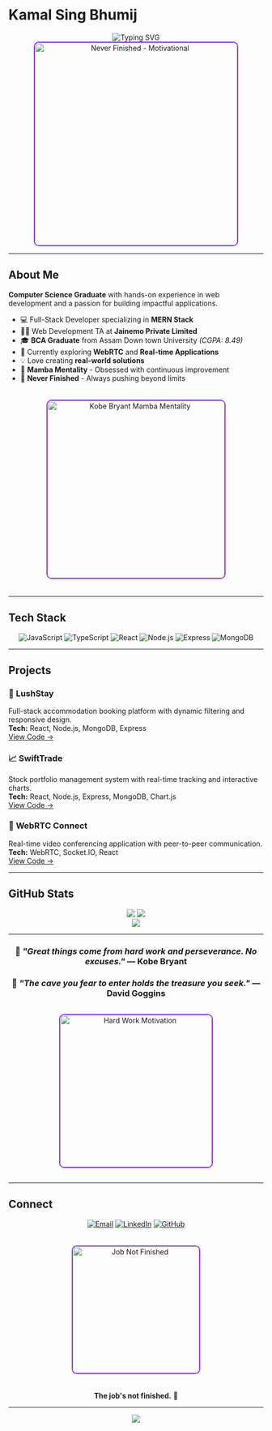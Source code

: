 # Kamal Sing Bhumij

<div align="center">
  <img src="[https://readme-typing-svg.demolab.com?font=Fira+Code&size=24&duration=3000&pause=1000&color=9333EA&center=true&vCenter=true&width=500&lines=Full-Stack+Developer;MERN+Stack+Specialist;Problem+Solver;Never+Finished](https://i.pinimg.com/736x/40/f5/8a/40f58a8fc3dbf2ec25c7fe8c595bfd47.jpg)" alt="Typing SVG" />
</div>

<div align="center">
  <img src="https://i.imgur.com/xQp7fOF.png" width="400" alt="Never Finished - Motivational" style="border: 2px solid #9333EA; border-radius: 10px;">
</div>

---

## About Me

**Computer Science Graduate** with hands-on experience in web development and a passion for building impactful applications.

- 💻 Full-Stack Developer specializing in **MERN Stack**
- 👨‍🏫 Web Development TA at **Jainemo Private Limited**
- 🎓 **BCA Graduate** from Assam Down town University *(CGPA: 8.49)*
- 🚀 Currently exploring **WebRTC** and **Real-time Applications**
- 💡 Love creating **real-world solutions**
- 🏀 **Mamba Mentality** - Obsessed with continuous improvement
- 💜 **Never Finished** - Always pushing beyond limits

<div align="center">
  <img src="https://i.imgur.com/2vZnHkF.png" width="350" alt="Kobe Bryant Mamba Mentality" style="border: 2px solid #9333EA; border-radius: 10px; margin: 20px 0;">
</div>

---

## Tech Stack

<div align="center">
  
![JavaScript](https://img.shields.io/badge/JavaScript-000000?style=for-the-badge&logo=javascript&logoColor=white)
![TypeScript](https://img.shields.io/badge/TypeScript-000000?style=for-the-badge&logo=typescript&logoColor=white)
![React](https://img.shields.io/badge/React-000000?style=for-the-badge&logo=react&logoColor=white)
![Node.js](https://img.shields.io/badge/Node.js-000000?style=for-the-badge&logo=node.js&logoColor=white)
![Express](https://img.shields.io/badge/Express-000000?style=for-the-badge&logo=express&logoColor=white)
![MongoDB](https://img.shields.io/badge/MongoDB-000000?style=for-the-badge&logo=mongodb&logoColor=white)

</div>

---

## Projects

### 🏨 **LushStay**
Full-stack accommodation booking platform with dynamic filtering and responsive design.  
**Tech:** React, Node.js, MongoDB, Express  
[View Code →](https://github.com/KAmaL-senpai/LushStay)

### 📈 **SwiftTrade** 
Stock portfolio management system with real-time tracking and interactive charts.  
**Tech:** React, Node.js, Express, MongoDB, Chart.js  
[View Code →](https://github.com/KAmaL-senpai/SwiftTrade)

### 🎥 **WebRTC Connect**
Real-time video conferencing application with peer-to-peer communication.  
**Tech:** WebRTC, Socket.IO, React  
[View Code →](https://github.com/KAmaL-senpai/WebRTC-Connect)

---

## GitHub Stats

<div align="center">
  <img src="https://github-readme-stats.vercel.app/api?username=KAmaL-senpai&show_icons=true&theme=dark&bg_color=000000&title_color=9333EA&text_color=FFFFFF&icon_color=9333EA&border_color=9333EA" />
  <img src="https://github-readme-stats.vercel.app/api/top-langs/?username=KAmaL-senpai&layout=compact&theme=dark&bg_color=000000&title_color=9333EA&text_color=FFFFFF&border_color=9333EA" />
</div>

<div align="center">
  <img src="https://github-readme-streak-stats.herokuapp.com/?user=KAmaL-senpai&theme=dark&background=000000&stroke=9333EA&ring=9333EA&fire=9333EA&currStreakLabel=FFFFFF&border=9333EA" />
</div>

---

<div align="center">
  
### 🏀 *"Great things come from hard work and perseverance. No excuses."* — **Kobe Bryant**

### 💪 *"The cave you fear to enter holds the treasure you seek."* — **David Goggins**

<img src="https://i.imgur.com/8vXnZ2M.png" width="300" alt="Hard Work Motivation" style="border: 2px solid #9333EA; border-radius: 10px; margin: 15px;">

</div>

---

## Connect

<div align="center">
  
[![Email](https://img.shields.io/badge/Email-000000?style=for-the-badge&logo=gmail&logoColor=white)](mailto:bhumijkamal969@gmail.com)
[![LinkedIn](https://img.shields.io/badge/LinkedIn-000000?style=for-the-badge&logo=linkedin&logoColor=white)](https://linkedin.com/in/kamal-sing-bhumij)
[![GitHub](https://img.shields.io/badge/GitHub-000000?style=for-the-badge&logo=github&logoColor=white)](https://github.com/KAmaL-senpai)

<img src="https://i.imgur.com/MqR7vGF.png" width="250" alt="Job Not Finished" style="border: 2px solid #9333EA; border-radius: 10px; margin: 20px 0;">

**The job's not finished.** 💜

</div>

---

<div align="center">
  <img src="https://komarev.com/ghpvc/?username=KAmaL-senpai&color=blueviolet&style=flat-square" />
</div>
